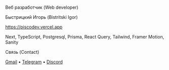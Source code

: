 Веб разработчик (Web developer)

Быстрицкий Игорь (Bistritski Igor)

https://piscodev.vercel.app

Next, TypeScript, Postgresql, Prisma, React Query, Tailwind, Framer Motion, Sanity

Связь (Contact)

[Gmail](mailto:igor.bistr01092003@gmail.com) • [Telegram](https://t.me/piscopancer) • [Discord](https://discordapp.com/users/piscopancer)

